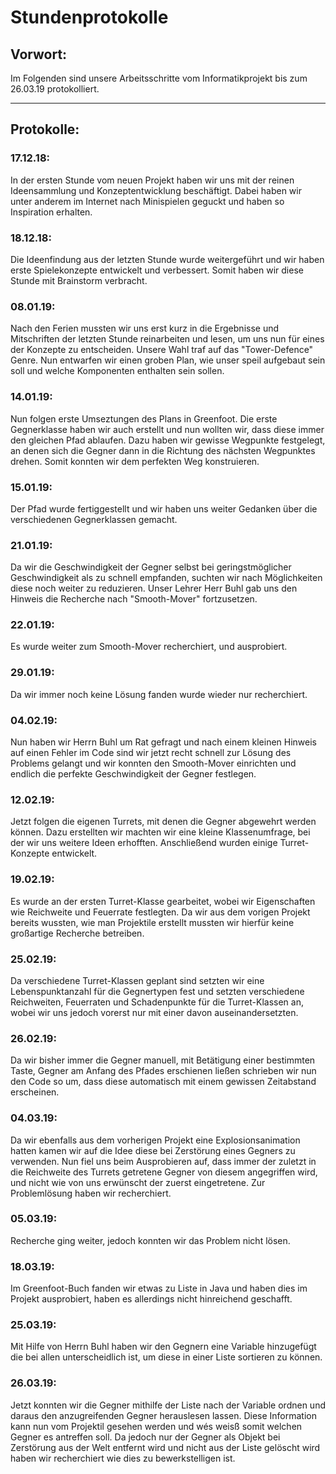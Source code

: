 Stundenprotokolle
=
## Vorwort:
Im Folgenden sind unsere Arbeitsschritte vom Informatikprojekt bis zum 26.03.19 protokolliert.
***
## Protokolle:

### 17.12.18:
In der ersten Stunde vom neuen Projekt haben wir uns mit der reinen Ideensammlung und Konzeptentwicklung beschäftigt.
Dabei haben wir unter anderem im Internet nach Minispielen geguckt und haben so Inspiration erhalten.

### 18.12.18:
Die  Ideenfindung aus der letzten Stunde wurde weitergeführt und wir haben erste Spielekonzepte entwickelt und verbessert.
Somit haben wir diese Stunde mit Brainstorm verbracht.

### 08.01.19:
Nach den Ferien mussten wir uns erst kurz in die Ergebnisse und Mitschriften der letzten Stunde reinarbeiten und lesen, um uns 
nun für eines der Konzepte zu entscheiden. Unsere Wahl traf auf das "Tower-Defence" Genre. Nun entwarfen wir einen groben Plan,
wie unser speil aufgebaut sein soll und welche Komponenten enthalten sein sollen.

### 14.01.19:
Nun folgen erste Umseztungen des Plans in Greenfoot. Die erste Gegnerklasse haben wir auch erstellt und nun wollten wir, dass
diese immer den gleichen Pfad ablaufen. Dazu haben wir gewisse Wegpunkte festgelegt, an denen sich die Gegner dann in 
die Richtung des nächsten Wegpunktes drehen. Somit konnten wir dem perfekten Weg konstruieren.

### 15.01.19:
Der Pfad wurde fertiggestellt und wir haben uns weiter Gedanken über die verschiedenen Gegnerklassen gemacht.

### 21.01.19:
Da wir die Geschwindigkeit der Gegner selbst bei geringstmöglicher Geschwindigkeit als zu schnell empfanden, suchten wir 
nach Möglichkeiten diese noch weiter zu reduzieren. Unser Lehrer Herr Buhl gab uns den Hinweis die Recherche nach 
"Smooth-Mover" fortzusetzen.

### 22.01.19:
Es wurde weiter zum Smooth-Mover recherchiert, und ausprobiert.

### 29.01.19:
Da wir immer noch keine Lösung fanden wurde wieder nur recherchiert.

### 04.02.19:
Nun haben wir Herrn Buhl um Rat gefragt und nach einem kleinen Hinweis auf einen Fehler im Code sind wir jetzt recht schnell
zur Lösung des Problems gelangt und wir konnten den Smooth-Mover einrichten und endlich die perfekte Geschwindigkeit der 
Gegner festlegen.

### 12.02.19:
Jetzt folgen die eigenen Turrets, mit denen die Gegner abgewehrt werden können. Dazu erstellten wir machten wir eine 
kleine Klassenumfrage, bei der wir uns weitere Ideen erhofften. Anschließend wurden einige Turret-Konzepte entwickelt.

### 19.02.19:
Es wurde an der ersten Turret-Klasse gearbeitet, wobei wir Eigenschaften wie Reichweite und Feuerrate festlegten. Da wir aus 
dem vorigen Projekt bereits wussten, wie man Projektile erstellt mussten wir hierfür keine großartige Recherche betreiben.

### 25.02.19:
Da verschiedene Turret-Klassen geplant sind setzten wir eine Lebenspunktanzahl für die Gegnertypen fest und setzten 
verschiedene Reichweiten, Feuerraten und Schadenpunkte für die Turret-Klassen an, wobei wir uns jedoch vorerst nur mit 
einer davon auseinandersetzten.

### 26.02.19:
Da wir bisher immer die Gegner manuell, mit Betätigung einer bestimmten Taste, Gegner am Anfang des Pfades erschienen ließen
schrieben wir nun den Code so um, dass diese automatisch mit einem gewissen Zeitabstand erscheinen.

### 04.03.19:
Da wir ebenfalls aus dem vorherigen Projekt eine Explosionsanimation hatten kamen wir auf die Idee diese bei Zerstörung 
eines Gegners zu verwenden. Nun fiel uns beim Ausprobieren auf, dass immer der zuletzt in die Reichweite des Turrets
getretene Gegner von diesem angegriffen wird, und nicht wie von uns erwünscht der zuerst eingetretene. Zur Problemlösung 
haben wir recherchiert.

### 05.03.19:
Recherche ging weiter, jedoch konnten wir das Problem nicht lösen.

### 18.03.19:
Im Greenfoot-Buch fanden wir etwas zu Liste in Java und haben dies im Projekt ausprobiert, haben es allerdings nicht hinreichend
geschafft.

### 25.03.19:
Mit Hilfe von Herrn Buhl haben wir den Gegnern eine Variable hinzugefügt die bei allen unterscheidlich ist, um diese in einer Liste sortieren zu können.

### 26.03.19:
Jetzt konnten wir die Gegner mithilfe der Liste nach der Variable ordnen und daraus den anzugreifenden Gegner 
herauslesen lassen. Diese Information kann nun vom Projektil gesehen werden und wés weisß somit welchen Gegner es 
antreffen soll. Da jedoch nur der Gegner als Objekt bei Zerstörung aus der Welt entfernt wird und nicht aus der Liste gelöscht
wird haben wir recherchiert wie dies zu bewerkstelligen ist.



